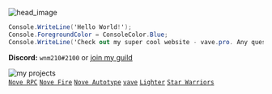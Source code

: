 ![head_image](https://wnm210.github.io/wnm210/wnm210.png)<br />
```cs
Console.WriteLine('Hello World!');
Console.ForegroundColor = ConsoleColor.Blue;
Console.WriteLine('Check out my super cool website - vave.pro. Any questions? DM me on Discord');
```
**Discord:** `wnm210#2100` or [join my guild](https://discord.gg/4KMSbpE)

![my projects](https://wnm210.github.io/wnm210/my_projects.svg)<br />
[`Nove RPC`](https://nove.team/apps/rpc)
[`Nove Fire`](https://nove.team/apps/fire)
[`Nove Autotype`](https://nove.team/apps/autotype)
[`vave`](https://vave.pro/)
[`Lighter`](https://light.party/)
[`Star Warriors`](https://github.com/wnm210)<br />

